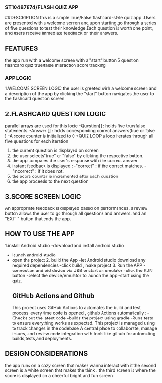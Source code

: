 ### ST10487874/FLASH QUIZ APP
##DESCRIPTION
this is a simple True/False flashcard-style quiz app .Users are presented with a welcome screen and,upon starting,go through
a series of five questions to test their knowledge.Each question is worth one point, and users receive immediate feedback on their answers.
## FEATURES
the app run with a welcome screen with a "start" button 
5 question flashcard quiz
true/false interaction 
score tracking
### APP LOGIC 
1.WELCOME SCREEN LOGIC
the user is greeted wirh a welcome screen and a description of the app
by clicking the "start" button navigates the user to the flashcard question screen

## 2.FLASHCARD QUESTION LOGIC
parallel arrays are used for this logic
-Question[] : holds five true/false statements.
-Answer [] : holds corresponding correct answers(true or false )
-A score counter is initialized to 0
+QUIZ LOOP 
 a loop iterates through all five questions
 for each iteration
 1. the current question is displayed on screen
 2. the user selects"true" or "false" by clicking the respective button.
 3. the app compares the user's response with the correct answer
 4. instant feedback is displayed :
    -"correct" : if the correct matches.
    -"incorrect" : if it does not.
5. the score counter is incremented after each question
6. the app proceeds to the next question

## 3.SCORE SCREEN LOGIC
An appropriate feedback is displayed based on performances.
a review button allows the user to go through all questions and answers. 
and an "EXIT " button that ends the app.

## HOW TO USE THE APP
 1.install Android studio
 -download and install android studio
 - launch android studio
 - open the project
   2. build the App
   -let Android studio download any required dependencies
   -click build , make project
   3. Run the APP
   -connect an android device via USB or start an emulator
   -click the RUN button
   -select the device/emulator to launch the app
   -start using the quiz.
   ## GitHub Actions and Github
   This project uses GitHub Actions to automates the  build and test process.
   every time code is opened , github Actions automatically :
   -Checks out the latest code
   -builds the project using gradle
   -Runs tests to ensure everything works as expected.
 This project is managed using to track changes in the codebase
A central place to collaborate, manage issues, and review code
integration with tools like github for automating builds,tests,and deployments.
## DESIGN CONSIDERATIONS
the app runs on a cozy screen that makes wanna interact with it 
the second screen is a white screen that makes the think .
the third screen is where the score is displayed on a cheerful  bright and fun screen
   
   
   
   
   
   
